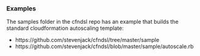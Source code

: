 ### Examples

The samples folder in the cfndsl repo has an example that builds the standard cloudformation autoscaling template: <!-- .element: class="padded" -->

* <!-- .element: class="padded" --> https://github.com/stevenjack/cfndsl/tree/master/sample 
* <!-- .element: class="padded" --> https://github.com/stevenjack/cfndsl/blob/master/sample/autoscale.rb 
